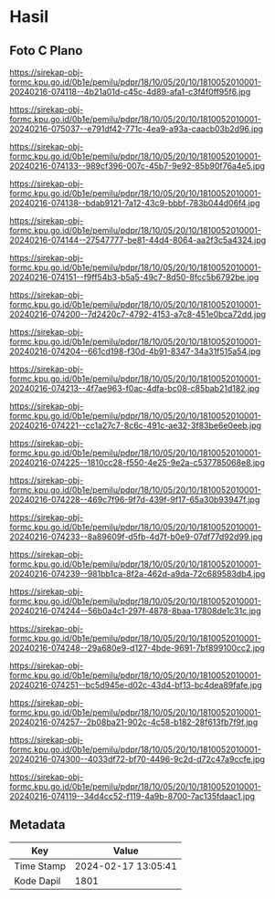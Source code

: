 # Hasil

## Foto C Plano

https://sirekap-obj-formc.kpu.go.id/0b1e/pemilu/pdpr/18/10/05/20/10/1810052010001-20240216-074118--4b21a01d-c45c-4d89-afa1-c3f4f0ff95f6.jpg

https://sirekap-obj-formc.kpu.go.id/0b1e/pemilu/pdpr/18/10/05/20/10/1810052010001-20240216-075037--e791df42-771c-4ea9-a93a-caacb03b2d96.jpg

https://sirekap-obj-formc.kpu.go.id/0b1e/pemilu/pdpr/18/10/05/20/10/1810052010001-20240216-074133--989cf396-007c-45b7-9e92-85b90f76a4e5.jpg

https://sirekap-obj-formc.kpu.go.id/0b1e/pemilu/pdpr/18/10/05/20/10/1810052010001-20240216-074138--bdab9121-7a12-43c9-bbbf-783b044d06f4.jpg

https://sirekap-obj-formc.kpu.go.id/0b1e/pemilu/pdpr/18/10/05/20/10/1810052010001-20240216-074144--27547777-be81-44d4-8064-aa2f3c5a4324.jpg

https://sirekap-obj-formc.kpu.go.id/0b1e/pemilu/pdpr/18/10/05/20/10/1810052010001-20240216-074151--f9ff54b3-b5a5-49c7-8d50-8fcc5b6792be.jpg

https://sirekap-obj-formc.kpu.go.id/0b1e/pemilu/pdpr/18/10/05/20/10/1810052010001-20240216-074200--7d2420c7-4792-4153-a7c8-451e0bca72dd.jpg

https://sirekap-obj-formc.kpu.go.id/0b1e/pemilu/pdpr/18/10/05/20/10/1810052010001-20240216-074204--661cd198-f30d-4b91-8347-34a31f515a54.jpg

https://sirekap-obj-formc.kpu.go.id/0b1e/pemilu/pdpr/18/10/05/20/10/1810052010001-20240216-074213--4f7ae963-f0ac-4dfa-bc08-c85bab21d182.jpg

https://sirekap-obj-formc.kpu.go.id/0b1e/pemilu/pdpr/18/10/05/20/10/1810052010001-20240216-074221--cc1a27c7-8c6c-491c-ae32-3f83be6e0eeb.jpg

https://sirekap-obj-formc.kpu.go.id/0b1e/pemilu/pdpr/18/10/05/20/10/1810052010001-20240216-074225--1810cc28-f550-4e25-9e2a-c537785068e8.jpg

https://sirekap-obj-formc.kpu.go.id/0b1e/pemilu/pdpr/18/10/05/20/10/1810052010001-20240216-074228--469c7f96-9f7d-439f-9f17-65a30b93947f.jpg

https://sirekap-obj-formc.kpu.go.id/0b1e/pemilu/pdpr/18/10/05/20/10/1810052010001-20240216-074233--8a89609f-d5fb-4d7f-b0e9-07df77d92d99.jpg

https://sirekap-obj-formc.kpu.go.id/0b1e/pemilu/pdpr/18/10/05/20/10/1810052010001-20240216-074239--981bb1ca-8f2a-462d-a9da-72c689583db4.jpg

https://sirekap-obj-formc.kpu.go.id/0b1e/pemilu/pdpr/18/10/05/20/10/1810052010001-20240216-074244--56b0a4c1-297f-4878-8baa-17808de1c31c.jpg

https://sirekap-obj-formc.kpu.go.id/0b1e/pemilu/pdpr/18/10/05/20/10/1810052010001-20240216-074248--29a680e9-d127-4bde-9691-7bf899100cc2.jpg

https://sirekap-obj-formc.kpu.go.id/0b1e/pemilu/pdpr/18/10/05/20/10/1810052010001-20240216-074251--bc5d945e-d02c-43d4-bf13-bc4dea89fafe.jpg

https://sirekap-obj-formc.kpu.go.id/0b1e/pemilu/pdpr/18/10/05/20/10/1810052010001-20240216-074257--2b08ba21-902c-4c58-b182-28f613fb7f9f.jpg

https://sirekap-obj-formc.kpu.go.id/0b1e/pemilu/pdpr/18/10/05/20/10/1810052010001-20240216-074300--4033df72-bf70-4496-9c2d-d72c47a9ccfe.jpg

https://sirekap-obj-formc.kpu.go.id/0b1e/pemilu/pdpr/18/10/05/20/10/1810052010001-20240216-074119--34d4cc52-f119-4a9b-8700-7ac135fdaac1.jpg


## Metadata

| Key        | Value               |
| ---------- | ------------------- |
| Time Stamp | 2024-02-17 13:05:41 |
| Kode Dapil | 1801                |



